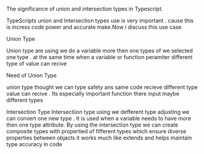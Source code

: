 The significance of union and intersection types in Typescript.

TypeScripts union and Intersection types use is very important . cause this is incress code power and  accurate make.Now i discuss this use case 

Union Type 

Union type are using we do a variable  more then one types of we selected one type . at the same time  when a variable or function peramiter different type of value can recive 

Need of Union Type 

 union type thought we can type safety ans same code recieve different type value can recive . Its especially important function there input maybe different types

 Intersection Type
 Intersectiion type using we defferent type adjusting we can convert one new type . It is used when a variable needs to have more then one type attribute. By using the intersection type we can create composite types with propertied of fifferent types which ensure diverse properties between objacts it works much like extends and helps maintain type accuracy in code
